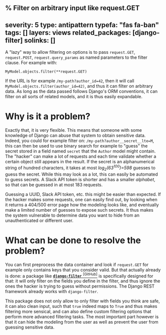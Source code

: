 % Filter on arbitrary input like request.GET
---
severity: 5
type: antipattern
typefa: "fas fa-ban"
tags: []
layers: views
related_packages: [django-filter]
solinks: []
---

A "lazy" way to allow filtering on options is to pass `request.GET`, `request.POST`, `request.query_params` as named parameters to the filter clause. For example with:

```
MyModel.objects.filter(**request.GET)
```

If the URL is for example `/my-path?author_id=42`, then it will call `MyModel.objects.filter(author_id=42)`, and thus it can filter on arbitrary data. As long as the data
passed follows Django's ORM conventions, it can filter on all sorts of related models, and it is thus easily expandable.

# Why is it a problem?

Exactly that, it is very flexible. This means that someone with some knowledge of Django can abuse that system to obtain sensitive data. Indeed, you could for example filter on: `/my-path?author__secret__lte=M`, this can then be used to use binary search for example to "guess" the secret stored in a field named `secret` that the `Author` model might contain. The "hacker" can make a lot of requests and each time validate whether a certain object still appears in the result. If the secret is an alphanumerical string of hundred characters, it takes at most *log<sub>2</sub>(63<sup>100</sup>)=598* guesses to guess the secret. While this may look as a lot, this can easily be automated to guess secrets. A Slack API token is shorter and has a smaller *alphabet*, so that can be guessed in at most 183 requests.

Guessing a UUID, Slack API token, etc. this might be easier than expected. If the hacker makes some requests, one can easily find out, by looking when it returns a 404/500 error page how the modeling looks like, and eventually make a limited number of guesses to expose such secrets. It thus makes the system vulnerable to determine data you want to hide from an unauthenticated or different user.

# What can be done to resolve the problem?

You can first preprocess the data container and look if `request.GET` for example only contains keys that you consider valid. But that actually already is done: a package like [**`django-filter`**&nbsp;<sup>[GitHub]</sup>](https://github.com/carltongibson/django-filter/) is specifically designed for that: it will only filter on the fields you define in the filter, and thus ignore the ones the hacker is trying to guess without permissions. The Django REST framework already works with `django-filter`.

This package does not only allow to only filter with fields you think are safe, it can also clean input, such that `true` indeed maps to `True` and thus makes filtering more sensical, and can also define custom filtering options that perform more advanced filtering tasks. The most important part however is that it can hide the modeling from the user as well as prevent the user from guessing sensitive data.
